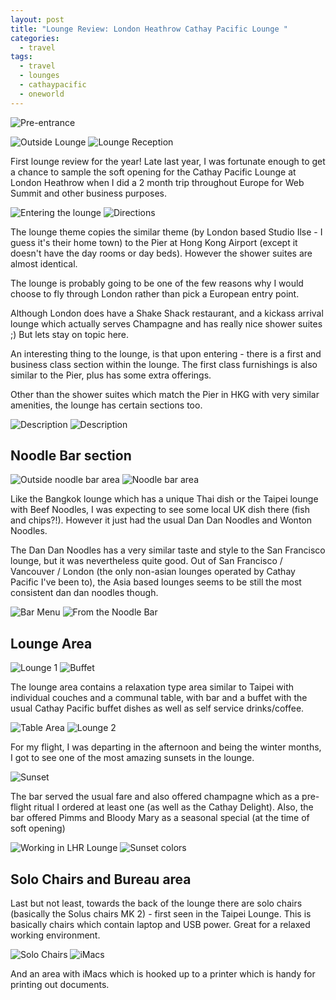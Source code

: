 ```yaml
---
layout: post
title: "Lounge Review: London Heathrow Cathay Pacific Lounge "
categories:
  - travel
tags:
  - travel
  - lounges
  - cathaypacific
  - oneworld
---
```


![Pre-entrance](https://images.itinerantfoodie.com/lhr-cathay-lounge-2016/resized-lhr-lounge-preentrance.png)

![Outside Lounge](https://images.itinerantfoodie.com/lhr-cathay-lounge-2016/resized-IMG_1125.png)
![Lounge Reception](https://images.itinerantfoodie.com/lhr-cathay-lounge-2016/resized-IMG_1126.png)

First lounge review for the year! Late last year, I was fortunate enough to get a chance to sample the soft opening for the Cathay Pacific Lounge at London Heathrow when I did a 2 month trip throughout Europe for Web Summit and other business purposes.

![Entering the lounge](https://images.itinerantfoodie.com/lhr-cathay-lounge-2016/resized-IMG_1127.png)
![Directions](https://images.itinerantfoodie.com/lhr-cathay-lounge-2016/resized-IMG_1135.png)

The lounge theme copies the similar theme (by London based Studio Ilse - I guess it's their home town) to the Pier at Hong Kong Airport (except it doesn't have the day rooms or day beds). However the shower suites are almost identical.

The lounge is probably going to be one of the few reasons why I would choose to fly through London rather than pick a European entry point.

Although London does have a Shake Shack restaurant, and a kickass arrival lounge which actually serves Champagne and has really nice shower suites ;) But lets stay on topic here.

An interesting thing to the lounge, is that upon entering - there is a first and business class section within the lounge. The first class furnishings is also similar to the Pier, plus has some extra offerings.

Other than the shower suites which match the Pier in HKG with very similar amenities, the lounge has certain sections too.

![Description](https://images.itinerantfoodie.com/lhr-cathay-lounge-2016/resized-IMG_1130.png)
![Description](https://images.itinerantfoodie.com/lhr-cathay-lounge-2016/resized-IMG_1131.png)

## Noodle Bar section

![Outside noodle bar area](https://images.itinerantfoodie.com/lhr-cathay-lounge-2016/resized-IMG_1134.png)
![Noodle bar area](https://images.itinerantfoodie.com/lhr-cathay-lounge-2016/resized-IMG_1136.png)

Like the Bangkok lounge which has a unique Thai dish or the Taipei lounge with Beef Noodles, I was expecting to see some local UK dish there (fish and chips?!). However it just had the usual Dan Dan Noodles and Wonton Noodles.

The Dan Dan Noodles has a very similar taste and style to the San Francisco lounge, but it was nevertheless quite good. Out of San Francisco / Vancouver / London (the only non-asian lounges operated by Cathay Pacific I've been to), the Asia based lounges seems to be still the most consistent dan dan noodles though.

![Bar Menu](https://images.itinerantfoodie.com/lhr-cathay-lounge-2016/resized-IMG_1145.png)
![From the Noodle Bar](https://images.itinerantfoodie.com/lhr-cathay-lounge-2016/resized-IMG_1149.png)


## Lounge Area

![Lounge 1](https://images.itinerantfoodie.com/lhr-cathay-lounge-2016/resized-IMG_1138.png)
![Buffet](https://images.itinerantfoodie.com/lhr-cathay-lounge-2016/resized-IMG_1139.png)

The lounge area contains a relaxation type area similar to Taipei with individual couches and a communal table, with bar and a buffet with the usual Cathay Pacific buffet dishes as well as self service drinks/coffee.

![Table Area](https://images.itinerantfoodie.com/lhr-cathay-lounge-2016/resized-IMG_1140.png)
![Lounge 2](https://images.itinerantfoodie.com/lhr-cathay-lounge-2016/resized-IMG_1142.png)

For my flight, I was departing in the afternoon and being the winter months, I got to see one of the most amazing sunsets in the lounge.

![Sunset](https://images.itinerantfoodie.com/lhr-cathay-lounge-2016/resized-IMG_1141.png)

The bar served the usual fare and also offered champagne which as a pre-flight ritual I ordered at least one (as well as the Cathay Delight). Also, the bar offered Pimms and Bloody Mary as a seasonal special (at the time of soft opening)

![Working in LHR Lounge](https://images.itinerantfoodie.com/lhr-cathay-lounge-2016/resized-IMG_1153.png)
![Sunset colors](https://images.itinerantfoodie.com/lhr-cathay-lounge-2016/resized-IMG_1155.png)

## Solo Chairs and Bureau area

Last but not least, towards the back of the lounge there are solo chairs (basically the Solus chairs MK 2) - first seen in the Taipei Lounge. This is basically chairs which contain laptop and USB power. Great for a relaxed working environment.

![Solo Chairs](https://images.itinerantfoodie.com/lhr-cathay-lounge-2016/resized-IMG_1152.png)
![iMacs](https://images.itinerantfoodie.com/lhr-cathay-lounge-2016/resized-IMG_1157.png)

And an area with iMacs which is hooked up to a printer which is handy for printing out documents.
